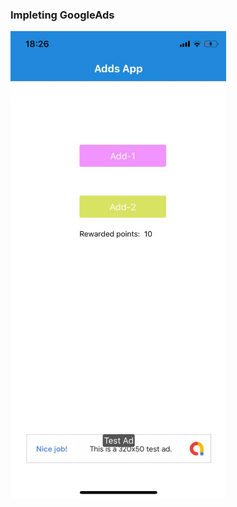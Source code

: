 ### Impleting GoogleAds

![alt text](https://github.com/andreabecerrab/react-native-exercises/blob/master/Ads/adsscreen.png)
